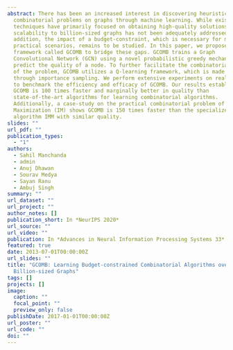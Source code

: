 ```yaml
---
abstract: There has been an increased interest in discovering heuristics for
  combinatorial problems on graphs through machine learning. While existing
  techniques have primarily focused on obtaining high-quality solutions,
  scalability to billion-sized graphs has not been adequately addressed. In
  addition, the impact of a budget-constraint, which is necessary for many
  practical scenarios, remains to be studied. In this paper, we propose a
  framework called GCOMB to bridge these gaps. GCOMB trains a Graph
  Convolutional Network (GCN) using a novel probabilistic greedy mechanism to
  predict the quality of a node. To further facilitate the combinatorial nature
  of the problem, GCOMB utilizes a Q-learning framework, which is made efficient
  through importance sampling. We perform extensive experiments on real graphs
  to benchmark the efficiency and efficacy of GCOMB. Our results establish that
  GCOMB is 100 times faster and marginally better in quality than
  state-of-the-art algorithms for learning combinatorial algorithms.
  Additionally, a case-study on the practical combinatorial problem of Influence
  Maximization (IM) shows GCOMB is 150 times faster than the specialized IM
  algorithm IMM with similar quality.
slides: ""
url_pdf: ""
publication_types:
  - "1"
authors:
  - Sahil Manchanda
  - admin
  - Anuj Dhawan
  - Sourav Medya
  - Sayan Ranu
  - Ambuj Singh
summary: ""
url_dataset: ""
url_project: ""
author_notes: []
publication_short: In *NeurIPS 2020*
url_source: ""
url_video: ""
publication: In *Advances in Neural Information Processing Systems 33*
featured: true
date: 2013-07-01T00:00:00Z
url_slides: ""
title: "GCOMB: Learning Budget-constrained Combinatorial Algorithms over
  Billion-sized Graphs"
tags: []
projects: []
image:
  caption: ""
  focal_point: ""
  preview_only: false
publishDate: 2017-01-01T00:00:00Z
url_poster: ""
url_code: ""
doi: ""
---
```

